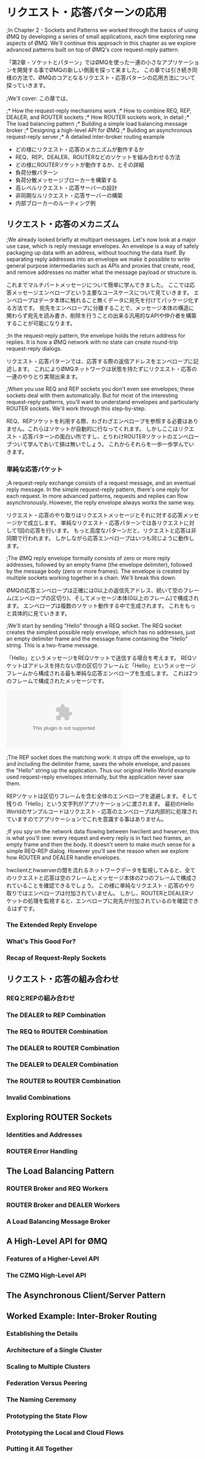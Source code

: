 # リクエスト・応答パターンの応用
;In Chapter 2 - Sockets and Patterns we worked through the basics of using ØMQ by developing a series of small applications, each time exploring new aspects of ØMQ. We'll continue this approach in this chapter as we explore advanced patterns built on top of ØMQ's core request-reply pattern.

「第2章 - ソケットとパターン」ではØMQを使った一連の小さなアプリケーションを開発する事でØMQの新しい側面を探って来ました。
この章では引き続き同様の方法で、ØMQのコアとなるリクエスト・応答パターンの応用方法について探っていきます。

;We'll cover:
この章では、

;* How the request-reply mechanisms work
;* How to combine REQ, REP, DEALER, and ROUTER sockets
;* How ROUTER sockets work, in detail
;* The load balancing pattern
;* Building a simple load balancing message broker
;* Designing a high-level API for ØMQ
;* Building an asynchronous request-reply server
;* A detailed inter-broker routing example

* どの様にリクエスト・応答のメカニズムが動作するか
* REQ、REP、DEALER、ROUTERなどのソケットを組み合わせる方法
* どの様にROUTERソケットが動作するか、とその詳細
* 負荷分散パターン
* 負荷分散メッセージブローカーを構築する
* 高レベルリクエスト・応答サーバーの設計
* 非同期なルリクエスト・応答サーバーの構築
* 内部ブローカーのルーティング例

## リクエスト・応答のメカニズム
;We already looked briefly at multipart messages. Let's now look at a major use case, which is reply message envelopes. An envelope is a way of safely packaging up data with an address, without touching the data itself. By separating reply addresses into an envelope we make it possible to write general purpose intermediaries such as APIs and proxies that create, read, and remove addresses no matter what the message payload or structure is.

これまでマルチパートメッセージについて簡単に学んできました。
ここでは応答メッセージエンベローブという主要なユースケースについて見ていきます。
エンベロープはデータ本体に触れること無くデータに宛先を付けてパッケージ化する方法です。
宛先をエンベロープに分離することで、メッセージ本体の構造に関わらず宛先を読み書き、削除を行うことの出来る汎用的なAPIや仲介者を構築することが可能になります。

;In the request-reply pattern, the envelope holds the return address for replies. It is how a ØMQ network with no state can create round-trip request-reply dialogs.

リクエスト・応答パターンでは、応答する際の返信アドレスをエンベロープに記述します。
これによりØMQネットワークは状態を持たずにリクエスト・応答の一連のやりとり実現出来ます。

;When you use REQ and REP sockets you don't even see envelopes; these sockets deal with them automatically. But for most of the interesting request-reply patterns, you'll want to understand envelopes and particularly ROUTER sockets. We'll work through this step-by-step.

REQ、REPソケットを利用する際、わざわざエンベロープを参照する必要はありません。これらはソケットが自動的に行なってくれます。
しかしここはリクエスト・応答パターンの面白い所ですし、とりわけROUTERソケットのエンベロープついて学んでおいて損は無いでしょう。
これからそれらを一歩一歩学んでいきます。

### 単純な応答パケット
;A request-reply exchange consists of a request message, and an eventual reply message. In the simple request-reply pattern, there's one reply for each request. In more advanced patterns, requests and replies can flow asynchronously. However, the reply envelope always works the same way.

リクエスト・応答のやり取りはリクエストメッセージとそれに対する応答メッセージかで成立します。
単純なリクエスト・応答パターンでは各リクエストに対して1回の応答を行います。
もっと高度なパターンだと、リクエストと応答は非同期で行われます。
しかしながら応答エンベロープはいつも同じように動作します。

;The ØMQ reply envelope formally consists of zero or more reply addresses, followed by an empty frame (the envelope delimiter), followed by the message body (zero or more frames). The envelope is created by multiple sockets working together in a chain. We'll break this down.

ØMQの応答エンベロープは正確には0以上の返信先アドレス、続いて空のフレーム(エンベロープの区切り)、そしてメッセージ本体(0以上のフレーム)で構成されます。
エンベロープは複数のソケット動作する中で生成されます。
これをもっと具体的に見ていきます。

;We'll start by sending "Hello" through a REQ socket. The REQ socket creates the simplest possible reply envelope, which has no addresses, just an empty delimiter frame and the message frame containing the "Hello" string. This is a two-frame message.

「Hello」というメッセージをREQソケットで送信する場合を考えます。
REQソケットはアドレスを持たない空の区切りフレームと「Hello」というメッセージフレームから構成される最も単純な応答エンベロープを生成します。
これは2つのフレームで構成されたメッセージです。

![最小の応答エンベロープ](images/fig26.eps)

;The REP socket does the matching work: it strips off the envelope, up to and including the delimiter frame, saves the whole envelope, and passes the "Hello" string up the application. Thus our original Hello World example used request-reply envelopes internally, but the application never saw them.

REPソケットは区切りフレームを含む全体のエンベロープを退避します。そして残りの「Hello」という文字列がアプリケーションに渡されます。
最初のHello Worldのサンプルコードはリクエスト・応答のエンベロープは内部的に処理されていますのでアプリケーションでこれを意識する事はありません。

;If you spy on the network data flowing between hwclient and hwserver, this is what you'll see: every request and every reply is in fact two frames, an empty frame and then the body. It doesn't seem to make much sense for a simple REQ-REP dialog. However you'll see the reason when we explore how ROUTER and DEALER handle envelopes.

hwclientとhwserverの間を流れるネットワークデータを監視してみると、全てのリクエストと応答は空のフレームとメッセージ本体の2つのフレームで構成されていることを確認できるでしょう。
この様に単純なリクエスト・応答のやり取りではエンベロープは付加されていません。
しかし、ROUTERとDEALERソケットの処理を監視すると、エンベロープに宛先が付加されているのを確認できるはずです。

### The Extended Reply Envelope

### What's This Good For?
### Recap of Request-Reply Sockets

## リクエスト・応答の組み合わせ
### REQとREPの組み合わせ
### The DEALER to REP Combination
### The REQ to ROUTER Combination
### The DEALER to ROUTER Combination
### The DEALER to DEALER Combination
### The ROUTER to ROUTER Combination
### Invalid Combinations

## Exploring ROUTER Sockets
### Identities and Addresses
### ROUTER Error Handling

## The Load Balancing Pattern
### ROUTER Broker and REQ Workers
### ROUTER Broker and DEALER Workers
### A Load Balancing Message Broker

## A High-Level API for ØMQ
### Features of a Higher-Level API
### The CZMQ High-Level API

## The Asynchronous Client/Server Pattern

## Worked Example: Inter-Broker Routing
### Establishing the Details
### Architecture of a Single Cluster
### Scaling to Multiple Clusters
### Federation Versus Peering
### The Naming Ceremony
### Prototyping the State Flow
### Prototyping the Local and Cloud Flows
### Putting it All Together
